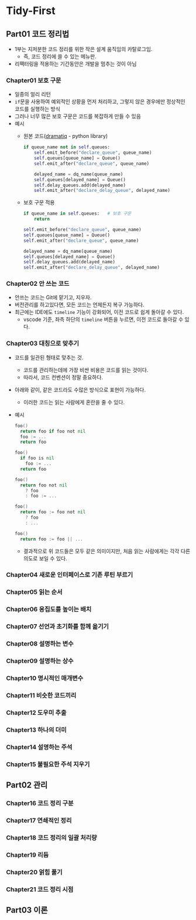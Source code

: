 # Tidy-First

## Part01 코드 정리법

- 1부는 지저분한 코드 정리를 위한 작은 설계 움직임의 카탈로그임.
  - 즉, 코드 정리에 쓸 수 있는 메뉴판.
- 리팩터링을 적용하는 기간동안은 개발을 멈추는 것이 아님

### Chapter01 보호 구문

- 일종의 얼리 리턴
- `if`문을 사용하여 예외적인 상황을 먼저 처리하고, 그렇지 않은 경우에만 정상적인 코드를 실행하는 방식
- 그러나 너무 많은 보호 구문은 코드를 복잡하게 만들 수 있음
- 예시
  - 원본 코드([dramatiq](https://github.com/Bogdanp/dramatiq) - python library)

    ```py
    if queue_name not in self.queues:
        self.emit_before("declare_queue", queue_name)
        self.queues[queue_name] = Queue()
        self.emit_after("declare_queue", queue_name)
    
        delayed_name = dq_name(queue_name)
        self.queues[delayed_name] = Queue()
        self.delay_queues.add(delayed_name)
        self.emit_after("declare_delay_queue", delayed_name)
    ```

  - 보호 구문 적용

    ```py
    if queue_name in self.queues:   # 보호 구문
        return
    
    self.emit_before("declare_queue", queue_name)
    self.queues[queue_name] = Queue()
    self.emit_after("declare_queue", queue_name)
    
    delayed_name = dq_name(queue_name)
    self.queues[delayed_name] = Queue()
    self.delay_queues.add(delayed_name)
    self.emit_after("declare_delay_queue", delayed_name)
    ```

### Chapter02 안 쓰는 코드

- 안쓰는 코드는 Git에 맡기고, 지우자.
- 버전관리를 하고있다면, 모든 코드는 언제든지 복구 가능하다.
- 최근에는 IDE에도 `timeline` 기능이 강화되어, 이전 코드로 쉽게 돌아갈 수 있다.
  - vscode 기준, 좌측 하단의 `timeline` 버튼을 누르면, 이전 코드로 돌아갈 수 있다.

### Chapter03 대칭으로 맞추기

- 코드를 일관된 형태로 맞추는 것.
  - 코드를 관리하는데에 가장 비싼 비용은 코드를 읽는 것이다.
  - 따라서, 코드 컨벤션이 정말 중요하다.
- 아래와 같이, 같은 코드라도 수많은 방식으로 표현이 가능하다.
  - 이러한 코드는 읽는 사람에게 혼란을 줄 수 있다.
- 예시

  ```go
  foo()
    return foo if foo not nil
    foo := ...
    return foo

  foo()
    if foo is nil
      foo := ...
    return foo

  foo()
    return foo not nil
      ? foo
      : foo := ...
  
  foo()
    return foo := foo not nil
      ? foo
      : ...

  foo()
    return foo := foo || ...
  ```

    - 결과적으로 위 코드들은 모두 같은 의미이지만, 처음 읽는 사람에게는 각각 다른 의도로 보일 수 있다.

### Chapter04 새로운 인터페이스로 기존 루틴 부르기

### Chapter05 읽는 순서

### Chapter06 응집도를 높이는 배치

### Chapter07 선언과 초기화를 함께 옮기기

### Chapter08 설명하는 변수

### Chapter09 설명하는 상수

### Chapter10 명시적인 매개변수

### Chapter11 비슷한 코드끼리

### Chapter12 도우미 추출

### Chapter13 하나의 더미

### Chapter14 설명하는 주석

### Chapter15 불필요한 주석 지우기

## Part02 관리

### Chapter16 코드 정리 구분

### Chapter17 연쇄적인 정리

### Chapter18 코드 정리의 일괄 처리량

### Chapter19 리듬

### Chapter20 얽힘 풀기

### Chapter21 코드 정리 시점

## Part03 이론
